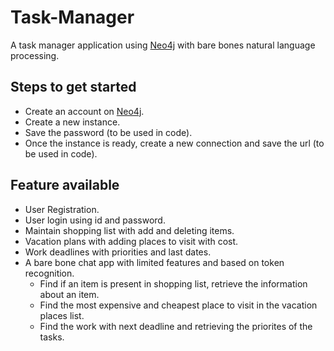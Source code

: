 # Task-Manager
A task manager application using [Neo4j](https://neo4j.com/) with bare bones natural language processing. 
## Steps to get started
+ Create an account on [Neo4j](https://neo4j.com/).
+ Create a new instance.
+ Save the password (to be used in code).
+ Once the instance is ready, create a new connection and save the url (to be used in code).
## Feature available
+ User Registration.
+ User login using id and password.
+ Maintain shopping list with add and deleting items.
+ Vacation plans with adding places to visit with cost.
+ Work deadlines with priorities and last dates.
+ A bare bone chat app with limited features and based on token recognition.
  + Find if an item is present in shopping list, retrieve the information about an item.
  + Find the most expensive and cheapest place to visit in the vacation places list.
  + Find the work with next deadline and retrieving the priorites of the tasks.
